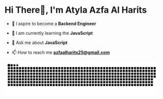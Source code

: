 <!-- ## 👋 Hey everyone 👋 -->

# Hi There👋, I'm Atyla Azfa Al Harits
- 🔭 I aspire to become a **Backend Engineer**

- 🌱 I am currently learning the **JavaScript**

- 💬 Ask me about **JavaScript**

- 📫 How to reach me **azfaalharits25@gmail.com**


<!-- <h2 align="left">Tech Stack:</h2>
<p align="left">
<a href="https://tailwindcss.com/" target="_blank" rel="noreferrer"> <img src="https://www.vectorlogo.zone/logos/tailwindcss/tailwindcss-icon.svg" alt="tailwind" width="40" height="40"/> </a>
<a href="https://laravel.com/" target="_blank" rel="noreferrer"> <img src="https://raw.githubusercontent.com/devicons/devicon/master/icons/laravel/laravel-plain-wordmark.svg" alt="laravel" width="40" height="40"/> </a>
</p>
 -->
![mishmanners snake gif](https://github.com/mishmanners/MishManners/blob/output/github-contribution-grid-snake.svg)
